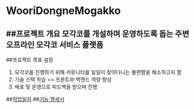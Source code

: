 # WooriDongneMogakko

##프로젝트 개요
모각코를 개설하며 운영하도록 돕는 주변 오프라인 모각코 서비스 플랫폼
----------------------
##프로젝트 목표 설정
1. 모각코를 진행하기 위해 커뮤니티를 일일이 찾아다니는 불편함을 해소하고자 함
2. 기술 스택 학습 => 프론트와 백엔드 역량 향상
3. 배포 및 운영으로 피드백을 받으며 진행

##[작업일지](https://www.notion.so/1443838607ed80c298c9c9ed04b6cc7c)
##[기능 명세서](https://www.notion.so/1543838607ed80a1b27bd3ae65f64181)
